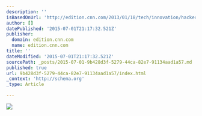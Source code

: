 ```yaml
---
description: ''
isBasedOnUrl: 'http://edition.cnn.com/2013/01/18/tech/innovation/hackerfleet-sailing-yacht-berlin/'
author: []
datePublished: '2015-07-01T21:17:32.521Z'
publisher:
  domain: edition.cnn.com
  name: edition.cnn.com
title: ''
dateModified: '2015-07-01T21:17:32.521Z'
sourcePath: _posts/2015-07-01-9b428d3f-5279-44ca-82e7-91134aad1a57.md
published: true
url: 9b428d3f-5279-44ca-82e7-91134aad1a57/index.html
_context: 'http://schema.org'
_type: Article

---
```

![](http://i2.cdn.turner.com/cnnnext/dam/assets/130117174948-8067107975-1a9f772acc-k-horizontal-large-gallery.jpg)